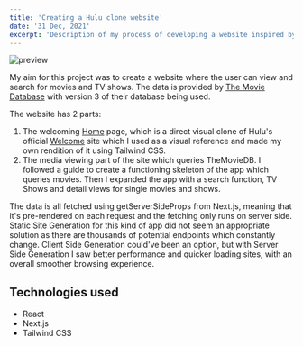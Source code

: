 ```yaml
---
title: 'Creating a Hulu clone website'
date: '31 Dec, 2021'
excerpt: 'Description of my process of developing a website inspired by Hulu.'
---
```


![preview](/hulu-clone-preview.png)

My aim for this project was to create a website where the user can view and search for movies and TV shows. The data is provided by [The Movie Database](https://www.themoviedb.org/) with version 3 of their database being used.

The website has 2 parts:

1. The welcoming [Home](https://hulu-clone-rho-ten.vercel.app/home) page, which is a direct visual clone of Hulu's official [Welcome](https://www.hulu.com/welcome) site which I used as a visual reference and made my own rendition of it using Tailwind CSS.
2. The media viewing part of the site which queries TheMovieDB. I followed a guide to create a functioning skeleton of the app which queries movies. Then I expanded the app with a search function, TV Shows and detail views for single movies and shows.

The data is all fetched using getServerSideProps from Next.js, meaning that it's pre-rendered on each request and the fetching only runs on server side. Static Site Generation for this kind of app did not seem an appropriate solution as there are thousands of potential endpoints which constantly change. Client Side Generation could've been an option, but with Server Side Generation I saw better performance and quicker loading sites, with an overall smoother browsing experience.

## Technologies used

- React
- Next.js
- Tailwind CSS
